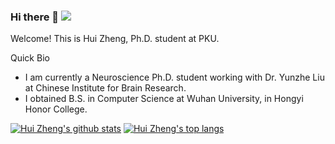 ### Hi there 👋 ![](https://komarev.com/ghpvc/?username=fassial)

Welcome! This is Hui Zheng, Ph.D. student at PKU.

Quick Bio
- I am currently a Neuroscience Ph.D. student working with Dr. Yunzhe Liu at Chinese Institute for Brain Research.
- I obtained B.S. in Computer Science at Wuhan University, in Hongyi Honor College.

[![Hui Zheng's github stats](https://github-readme-stats.vercel.app/api?username=fassial&count_private=true&hide=stars&theme=solarized-light)](https://github.com/anuraghazra/github-readme-stats)
[![Hui Zheng's top langs](https://github-readme-stats.vercel.app/api/top-langs/?username=fassial&hide=Jupyter%20Notebook&&layout=compact)](https://github.com/anuraghazra/github-readme-stats)

<!--
**Fassial/fassial** is a ✨ _special_ ✨ repository because its `README.md` (this file) appears on your GitHub profile.

Here are some ideas to get you started:

- 🔭 I’m currently working on ...
- 🌱 I’m currently learning ...
- 👯 I’m looking to collaborate on ...
- 🤔 I’m looking for help with ...
- 💬 Ask me about ...
- 📫 How to reach me: ...
- 😄 Pronouns: ...
- ⚡ Fun fact: ...
-->
